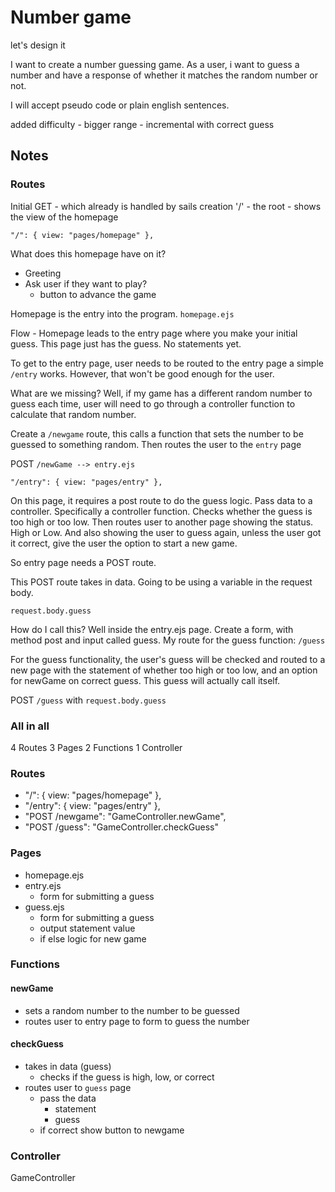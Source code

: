 # Number game
let's design it

I want to create a number guessing game. 
As a user, i want to guess a number and have a response of whether it matches the random number or not. 

I will accept pseudo code or plain english sentences.

added difficulty - bigger range - incremental with correct guess

## Notes

### Routes

Initial GET - which already is handled by sails creation
'/' - the root - shows the view of the homepage
  
    "/": { view: "pages/homepage" },

What does this homepage have on it? 
 - Greeting
 - Ask user if they want to play?
   - button to advance the game

Homepage is the entry into the program. 
`homepage.ejs`

Flow - Homepage leads to the entry page where you make your initial guess. This page just has the guess. No statements yet. 

To get to the entry page, user needs to be routed to the entry page
a simple `/entry` works. However, that won't be good enough for the user. 

What are we missing? Well, if my game has a different random number to guess each time, user will need to go through a controller function to calculate that random number. 

Create a `/newgame` route, this calls a function that sets the number to be guessed to something random. Then routes the user to the `entry` page

POST `/newGame --> entry.ejs`

    "/entry": { view: "pages/entry" },

On this page, it requires a post route to do the guess logic. Pass data to a controller. Specifically a controller function. Checks whether the guess is too high or too low. Then routes user to another page showing the status. High or Low. And also showing the user to guess again, unless the user got it correct, give the user the option to start a new game.

So entry page needs a POST route.  

This POST route takes in data. 
Going to be using a variable in the request body.  

`request.body.guess`

How do I call this? Well inside the entry.ejs page. Create a form, with method post and input called guess. 
My route for the guess function:
`/guess`

For the guess functionality, the user's guess will be checked and routed to a new page with the statement of whether too high or too low, and an option for newGame on correct guess. This guess will actually call itself. 

POST `/guess` with `request.body.guess`

### All in all
4 Routes
3 Pages
2 Functions
1 Controller

### Routes
- "/": { view: "pages/homepage" },
- "/entry": { view: "pages/entry" },
- "POST /newgame": "GameController.newGame",
- "POST /guess": "GameController.checkGuess"

### Pages
- homepage.ejs
- entry.ejs
  - form for submitting a guess
- guess.ejs
  - form for submitting a guess
  - output statement value
  - if else logic for new game

### Functions
#### newGame
  - sets a random number to the number to be guessed
  - routes user to entry page to form to guess the number
#### checkGuess
  - takes in data (guess) 
    - checks if the guess is high, low, or correct
  - routes user to `guess` page
    - pass the data
      - statement
      - guess
    - if correct show button to newgame

### Controller
GameController





